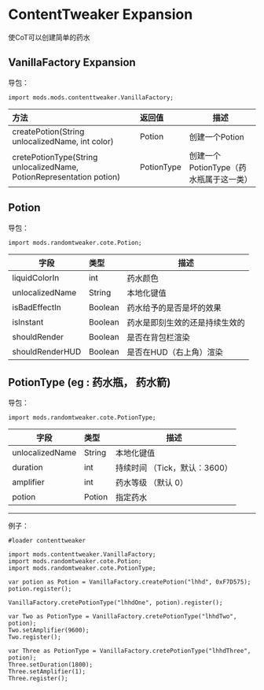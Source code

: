# ContentTweaker Expansion

使CoT可以创建简单的药水

## VanillaFactory Expansion

导包：

```zenscript
import mods.mods.contenttweaker.VanillaFactory;
```

| 方法                                                         | 返回值     | 描述                                   |
| :----------------------------------------------------------- | :--------- | -------------------------------------- |
| createPotion(String unlocalizedName, int color)              | Potion     | 创建一个Potion                         |
| cretePotionType(String unlocalizedName, PotionRepresentation potion) | PotionType | 创建一个PotionType（药水瓶属于这一类） |

## Potion

导包：

```zenscrtip
import mods.randomtweaker.cote.Potion;
```

| 字段            | 类型    | 描述                           |
| --------------- | :------ | ------------------------------ |
| liquidColorIn   | int     | 药水颜色                       |
| unlocalizedName | String  | 本地化键值                     |
| isBadEffectIn   | Boolean | 药水给予的是否是坏的效果       |
| isInstant       | Boolean | 药水是即刻生效的还是持续生效的 |
| shouldRender    | Boolean | 是否在背包栏渲染               |
| shouldRenderHUD | Boolean | 是否在HUD（右上角）渲染        |

## PotionType (eg : 药水瓶， 药水箭)

导包：

```zenscript
import mods.randomtweaker.cote.PotionType;
```

| 字段            | 类型   | 描述                          |
| --------------- | :----- | ----------------------------- |
| unlocalizedName | String | 本地化键值                    |
| duration        | int    | 持续时间 （Tick，默认：3600） |
| amplifier       | int    | 药水等级 （默认 0）           |
| potion          | Potion | 指定药水                      |

---

例子：

~~~zenscript
#loader contenttweaker

import mods.contenttweaker.VanillaFactory;
import mods.randomtweaker.cote.Potion;
import mods.randomtweaker.cote.PotionType;

var potion as Potion = VanillaFactory.createPotion("lhhd", 0xF7D575);
potion.register();

VanillaFactory.cretePotionType("lhhdOne", potion).register();

var Two as PotionType = VanillaFactory.cretePotionType("lhhdTwo", potion);
Two.setAmplifier(9600);
Two.register();

var Three as PotionType = VanillaFactory.cretePotionType("lhhdThree", potion);
Three.setDuration(1800);
Three.setAmplifier(1);
Three.register();
~~~
